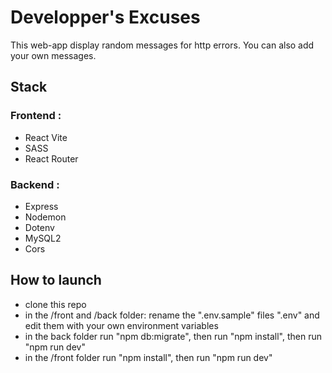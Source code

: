 # Developper's Excuses

This web-app display random messages for http errors.
You can also add your own messages.

## Stack

### Frontend :
- React Vite
- SASS
- React Router

### Backend : 
- Express
- Nodemon
- Dotenv
- MySQL2
- Cors

## How to launch
- clone this repo
- in the /front and /back folder: rename the ".env.sample" files ".env" and edit them with your own environment variables
- in the back folder run "npm db:migrate", then run "npm install", then run  "npm run dev"
- in the /front folder run "npm install", then run  "npm run dev"
